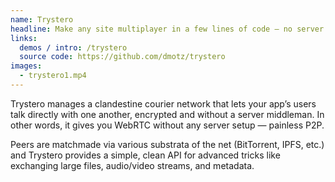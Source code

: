 ```yaml
---
name: Trystero
headline: Make any site multiplayer in a few lines of code — no server required
links:
  demos / intro: /trystero
  source code: https://github.com/dmotz/trystero
images:
  - trystero1.mp4
---
```


Trystero manages a clandestine courier network that lets your appʼs users talk
directly with one another, encrypted and without a server middleman. In other
words, it gives you WebRTC without any server setup — painless P2P.

Peers are matchmade via various substrata of the net (BitTorrent, IPFS, etc.)
and Trystero provides a simple, clean API for advanced tricks like exchanging
large files, audio/video streams, and metadata.
